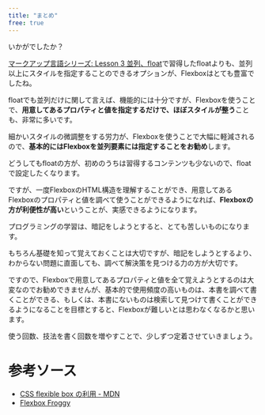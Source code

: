 ```yaml
---
title: "まとめ"
free: true
---
```


いかがでしたか？

[マークアップ言語シリーズ: Lesson 3 並列、float](https://zenn.dev/arisa_dev/books/markup-lesson3)で習得したfloatよりも、並列以上にスタイルを指定することのできるオプションが、Flexboxはとても豊富でしたね。

floatでも並列だけに関して言えば、機能的には十分ですが、Flexboxを使うことで、**用意してあるプロパティと値を指定するだけで、ほぼスタイルが整う**ことも、非常に多いです。

細かいスタイルの微調整をする労力が、Flexboxを使うことで大幅に軽減されるので、**基本的にはFlexboxを並列要素には指定することをお勧め**します。

どうしてもfloatの方が、初めのうちは習得するコンテンツも少ないので、floatで設定したくなります。

ですが、一度FlexboxのHTML構造を理解することができ、用意してあるFlexboxのプロパティと値を調べて使うことができるようになれば、**Flexboxの方が利便性が高い**ということが、実感できるようになります。

プログラミングの学習は、暗記をしようとすると、とても苦しいものになります。

もちろん基礎を知って覚えておくことは大切ですが、暗記をしようとするより、わからない問題に直面しても、調べて解決策を見つける力の方が大切です。

ですので、Flexboxで用意してあるプロパティと値を全て覚えようとするのは大変なのでお勧めできませんが、基本的で使用頻度の高いものは、本書を調べて書くことができる、もしくは、本書にないものは検索して見つけて書くことができるようになることを目標とすると、Flexboxが難しいとは思わなくなるかと思います。

使う回数、技法を書く回数を増やすことで、少しずつ定着させていきましょう。

# 参考ソース

* [CSS flexible box の利用 - MDN](https://developer.mozilla.org/ja/docs/Web/CSS/CSS_Flexible_Box_Layout/Using_CSS_flexible_boxes)
* [Flexbox Froggy](http://flexboxfroggy.com/#ja)